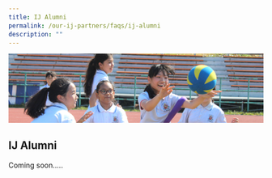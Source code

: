 ```yaml
---
title: IJ Alumni
permalink: /our-ij-partners/faqs/ij-alumni
description: ""
---
```

![](/images/subpage.jpg)

## IJ Alumni

Coming soon.....